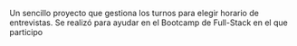 Un sencillo proyecto que gestiona los turnos para elegir horario de entrevistas. Se realizó para ayudar en el Bootcamp de Full-Stack en el que participo
